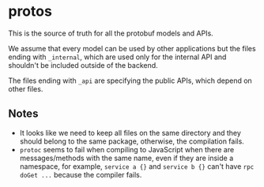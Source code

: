 # protos
This is the source of truth for all the protobuf models and APIs.

We assume that every model can be used by other applications but the files ending with `_internal`, which are used only for the internal API and shouldn't be included outside of the backend.

The files ending with `_api` are specifying the public APIs, which depend on other files.

## Notes
- It looks like we need to keep all files on the same directory and they should belong to the same package, otherwise, the compilation fails.
- `protoc` seems to fail when compiling to JavaScript when there are messages/methods with the same name, even if they are inside a namespace, for example, `service a {}` and `service b {}` can't have `rpc doGet ...` because the compiler fails.
